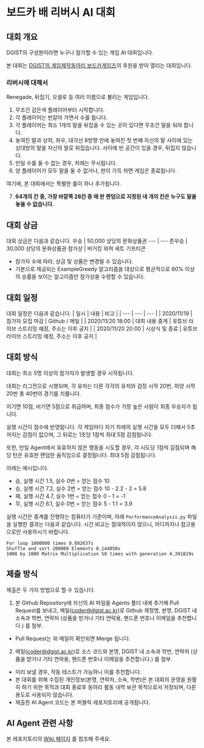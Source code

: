 # 보드카 배 리버시 AI 대회
## 대회 개요
DGIST의 구성원이라면 누구나 참가할 수 있는 게임 AI 대회입니다.

본 대회는 [DGIST의 게임제작동아리 보드카게임즈](http://vodkagames.net)의 후원을 받아 열리는 대회입니다.

### 리버시에 대해서
Renegade, 뒤집기, 오셀로 등 여러 이름으로 불리는 게임입니다.

1. 무조건 검은색 플레이어부터 시작합니다.
2. 각 플레이어는 번갈아 가면서 수를 둡니다.
3. 각 플레이어는 최소 1개의 말을 뒤집을 수 있는 곳이 있다면 무조건 말을 둬야 합니다.
4. 놓여진 말과 상하, 좌우, 대각선 8방향 안에 놓여진 첫 번째 자신의 말 사이에 있는 상대방의 말을 자신의 말로 뒤집습니다. 사이에 빈 공간이 있을 경우, 뒤집지 않습니다.
5. 만일 수를 둘 수 없는 경우, 차례는 무시됩니다.
6. 양 플레이어가 모두 말을 둘 수 없거나, 판이 가득 차면 게임은 종료됩니다.

여기에, 본 대회에서는 특별한 룰이 하나 추가됩니다.

7. **64개의 칸 중, 가장 바깥쪽 28칸 중 매 판 랜덤으로 지정된 네 개의 칸은 누구도 말을 놓을 수 없습니다.**


## 대회 상금
대회 상금은 다음과 같습니다.
우승 | 50,000 상당의 문화상품권 
--- | ---
준우승 | 30,000 상당의 문화상품권 
참가상 | 버거킹 와퍼 세트 기프티콘 
* 참가자 수에 따라, 상금 및 상품은 변경될 수 있습니다.
* 기본으로 제공되는 ExampleGreedy 알고리즘을 대상으로 평균적으로 60% 이상의 승률을 보이는 알고리즘만 참가상을 수령할 수 있습니다.

## 대회 일정
대회 일정은 다음과 같습니다.
| 일시 | 내용 | 비고 |
| --- | --- | --- |
| 2020/11/19 | 참가자 모집 마감 | Github / 메일 |
| 2020/11/20 18:00 | 대회 내용 중계 | 유튜브 라이브 스트리밍 예정, 주소는 이후 공지 |
| 2020/11/20 20:00 | 시상식 및 종료 | 유튜브 라이브 스트리밍 예정, 주소는 이후 공지 |

## 대회 방식
대회는 최소 5명 이상의 참가자가 발생할 경우 시작됩니다.

대회는 리그전으로 시행되며, 각 유저는 다른 각각의 유저와 검정 시작 20번, 하양 시작 20번 총 40번의 경기를 치룹니다.

이기면 10점, 비기면 5점으로 취급하며, 최종 점수가 가장 높은 사람이 최종 우승자가 됩니다.

실행 시간이 점수에 반영됩니다. 각 게임마다 자기 차례의 실행 시간을 모두 더해서 5초까지는 감점이 없으며, 그 뒤로는 1초당 1점씩 최대 5점 감점됩니다.

또한, 만일 Agent에서 유효하지 않은 행동을 시도할 경우, 각 시도당 1점씩 감점되며 해당 턴은 유효한 랜덤한 움직임으로 결정됩니다. 최대 5점 감점됩니다.

아래는 예시입니다.
- 승, 실행 시간 1.5, 실수 0번 = 얻는 점수 10
- 승, 실행 시간 7.2, 실수 2번 = 얻는 점수 10 - 2.2 - 2 = 5.8
- 패, 실행 시간 4.7, 실수 1번 = 얻는 점수 0 - 1 = -1
- 무, 실행 시간 6.1, 실수 0번 = 얻는 점수 5 - 1.1 = 3.9

실행 시간은 중계를 진행하는 컴퓨터가 기준이며, 아래 `PerformanceAnalysis.py` 파일을 실행한 결과는 다음과 같습니다. 시간 비교는 절대적이지 않으니, 어디까지나 참고용으로만 사용하시기 바랍니다.

```
For loop 1000000 times 0.092637s
Shuffle and sort 200000 Elements 0.144050s
1000 by 1000 Matrix Multiplication 50 times with generation 4.391819s
```

## 제출 방식
제출은 두 가지 방법으로 할 수 있습니다.

1. 본 Github Repository에 자신의 AI 파일을 Agents 폴더 내에 추가해 Pull Request를 보내고, 메일(coder@dgist.ac.kr)로 Github 계정명, 본명, DGIST 내 소속과 학번, 연락처 (상품을 받거나 기타 연락용, 핸드폰 번호나 이메일을 추천합니다.) 를 첨부.

* Pull Request는 위 메일이 확인되면 Merge 됩니다.

2. 메일(coder@dgist.ac.kr)로 소스 코드와 본명, DGIST 내 소속과 학번, 연락처 (상품을 받거나 기타 연락용, 핸드폰 번호나 이메일을 추천합니다.) 를 첨부.

* 미리 보낼 경우, 작동 테스트가 가능하니 이를 추천합니다.
* 본 대회를 위해 수집된 개인정보(본명, 연락처, 소속, 학번)은 본 대회의 운영을 원활히 하기 위한 목적과 대회 종료후 동아리 활동 내역 보관 목적으로서 저장되며, 다른 용도로 사용되지 않습니다.
* 제출한 AI Agent 코드는 본 퍼블릭 레포지토리에 공개됩니다.

## AI Agent 관련 사항
본 레포지토리의 [Wiki 페이지](https://github.com/r3coder/vodka-ai-contest-1-reversi/wiki) 를 참조해 주세요. 
